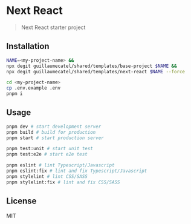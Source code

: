 # Next React

> Next React starter project

## Installation

```bash
NAME=<my-project-name> &&
npx degit guillaumecatel/shared/templates/base-project $NAME &&
npx degit guillaumecatel/shared/templates/next-react $NAME --force

cd <my-project-name>
cp .env.example .env
pnpm i
```

## Usage

```bash
pnpm dev # start development server
pnpm build # build for production
pnpm start # start production server

pnpm test:unit # start unit test
pnpm test:e2e # start e2e test

pnpm eslint # lint Typescript/Javascript
pnpm eslint:fix # lint and fix Typescript/Javascript
pnpm stylelint # lint CSS/SASS
pnpm stylelint:fix # lint and fix CSS/SASS
```

## License
MIT
